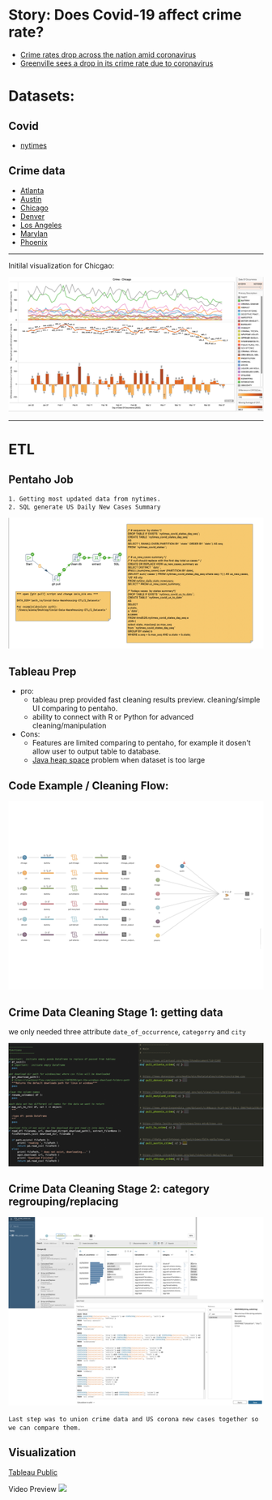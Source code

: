 
# Story: Does Covid-19 affect crime rate?
- [Crime rates drop across the nation amid coronavirus](https://thehill.com/homenews/state-watch/491055-crime-rates-drop-across-the-nation-amid-coronavirus)
- [Greenville sees a drop in its crime rate due to coronavirus](https://www.witn.com/content/news/Greenville-sees-a-drop-in-its-crime-rate-due-to-coronavirus-569840881.html)



# Datasets: 
## Covid 
- [nytimes](https://github.com/nytimes/covid-19-data)

## Crime data
- [Atlanta](https://www.atlantapd.org/Home/ShowDocument?id=3209)
- [Austin](https://data.austintexas.gov/Public-Safety/Crime-Reports/fdj4-gpfu)
- [Chicago](https://data.cityofchicago.org/api/views/x2n5-8w5q/rows.csv)
- [Denver](https://www.denvergov.org/media/gis/DataCatalog/crime/csv/crime.csv)
- [Los Angeles](https://data.lacity.org/api/views/2nrs-mtv8/rows.csv)
- [Marylan](https://data.montgomerycountymd.gov/api/views/icn6-v9z3/rows.csv)
- [Phoenix](https://www.phoenixopendata.com/dataset/cc08aace-9ca9-467f-b6c1-f0879ab1a358/resource/0ce3411a-2fc6-4302-a33f-167f68608a20/download/crimestat.csv)

-----

Initilal visualization for Chicgao: 

![Initial_Chicago_Viz](https://github.com/Illinois-Tech-Projects/Covid-Data-Warehousing-ETL/blob/master/6_reporting/img/Tableau%20-%20alexw-crime-covid%202020-04-24%2023-06-59.png?raw=true)

------

# ETL 

## Pentaho Job
    1. Getting most updated data from nytimes. 
    2. SQL generate US Daily New Cases Summary

![pentaho_job.png](https://github.com/Illinois-Tech-Projects/Covid-Data-Warehousing-ETL/blob/master/6_reporting/img/pentaho_job.png?raw=true)

## Tableau Prep
  - pro: 
    - tableau prep provided fast cleaning results preview. cleaning/simple UI comparing to pentaho. 
    - ability to connect with R or Python for advanced cleaning/manipulation
  - Cons:
    - Features are limited comparing to pentaho, for example it dosen't allow user to output table to database. 
    - [Java heap space](https://kb.tableau.com/articles/issue/error-system-error-java-heap-space-when-exporting-an-output-or-running-a-tableau-prep-flow) problem when dataset is too large 

## Code Example / Cleaning Flow: 
![tabpy_prep_pull_crimes_flow](https://github.com/Illinois-Tech-Projects/Covid-Data-Warehousing-ETL/blob/master/6_reporting/img/crime_prep_flow.png?raw=true)


## Crime Data Cleaning Stage 1: getting data
we only needed three attribute `date_of_occurrence`, `categorry` and `city`


![pulling_functions](https://github.com/Illinois-Tech-Projects/Covid-Data-Warehousing-ETL/blob/master/6_reporting/img/tabpy.png?raw=true)



## Crime Data Cleaning Stage 2: category regrouping/replacing
![regrouping_prep.png](https://github.com/Illinois-Tech-Projects/Covid-Data-Warehousing-ETL/blob/master/6_reporting/img/regrouping_prep.png?raw=true)

```Last step was to union crime data and US corona new cases together so we can compare them. ```

## Visualization 
[Tableau Public](https://public.tableau.com/views/ytd_crime/Dashboard2?:display_count=y&publish=yes&:origin=viz_share_link)

Video Preview
[![](https://github.com/Illinois-Tech-Projects/Covid-Data-Warehousing-ETL/blob/master/6_reporting/img/crime_vs_corona.png?raw=true)](https://i.imgur.com/5vq01cA.mp4)

